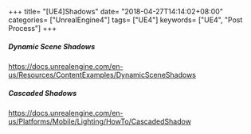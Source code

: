 +++
title= "[UE4]Shadows"
date= "2018-04-27T14:14:02+08:00"
categories= ["UnrealEngine4"]
tags= ["UE4"]
keywords= ["UE4", "Post Process"]
+++

##### Dynamic Scene Shadows

https://docs.unrealengine.com/en-us/Resources/ContentExamples/DynamicSceneShadows


##### Cascaded Shadows

https://docs.unrealengine.com/en-us/Platforms/Mobile/Lighting/HowTo/CascadedShadow